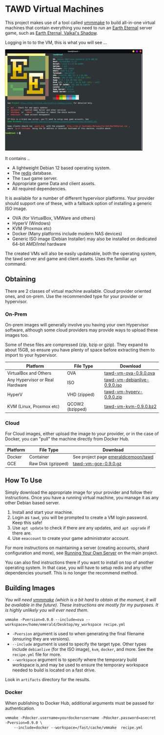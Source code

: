 # TAWD Virtual Machines

This project makes use of a tool called [vmmmake](https://github.com/jadaptive/vmmake) to build all-in-one virtual machines that contain everything you need to run an [Earth Eternal](https://github.com/rockfireredmoon/iceee) server game, such as [Earth Eternal, Valkal's Shadow](https://github.com/rockfireredmoon/iceee-data/tree/valkals_shadow).

Logging in to to the VM, this is what you will see ...

![](screenshot.png) 

It contains ..

 * A lightweight Debian 12 based operating system. 
 * The [redis](https://redis.io/) database.
 * The `tawd` game server.
 * Appropriate game Data and client assets.
 * All required dependencies.
 
It is available for a number of different hypervisor platforms. Your provider should support one of these, with a fallback option of installing a generic ISO image.

 * OVA (for VirtualBox, VMWare and others)
 * HyperV (Windows)
 * KVM (Proxmox etc)
 * Docker (Many platforms include modern NAS devices)
 * Generic ISO image (Debian Installer) may also be installed on dedicated 64-bit AMD/Intel hardware
 
The created VMs will also be easily updateable, both the operating system, the tawd server and game and client assets. Uses the familiar `apt` command.

## Obtaining

There are 2 classes of virtual machine available. Cloud provider oriented ones, and on-prem. Use the recommended type for your provider or hypervisor.

### On-Prem

On-prem images will generally involve you having your own Hypervisor software, although some cloud providers may provide ways to upload these images too.

Some of these files are compressed (zip, bzip or gzip). They expand to about 15GB, so ensure you have plenty of space before extracting them to import to your hypervisor.

| Platform | File Type | Download |
| -------- | --------- | -------- |
| VirtualBox and Others | OVA       | [tawd-vm-ova-0.9.0.ova](https://files.theanubianwar.com/vms/tawd-vm-ova-0.9.0.ova) |
| Any Hypervisor or Real Hardware | ISO       | [tawd-vm-debianlive-0.9.0.iso](https://files.theanubianwar.com/vms/tawd-vm-debianlive-0.9.0.iso)         |
| HyperV | VHD (zipped) | [tawd-vm-hyperv-0.9.0.zip](https://files.theanubianwar.com/vms/tawd-vm-hyperv-0.9.0.zip) |
| KVM (Linux, Proxmox etc) | QCOW2 (bzipped) | [tawd-vm-kvm-0.9.0.bz2](https://files.theanubianwar.com/vms/tawd-vm-kvm-0.9.0.bz2) |

### Cloud

For Cloud images, either upload the image to your provider, or in the case of Docker, you can "pull" the machine directly from Docker Hub.

| Platform | File Type | Download |
| -------- | --------- | -------- |
| Docker   | Container     | See project page [emeraldicemoon/tawd](https://hub.docker.com/repository/docker/emeraldicemoon/tawd) |
| GCE   | Raw Disk (gzipped) | [tawd-vm-gce-0.9.0.gz](https://files.theanubianwar.com/vms/tawd-vm-gce-0.9.0.gz) |
 
## How To Use
 
Simply download the appropriate image for your provider and follow their instructions. Once you have a running virtual machine, you manage it as any other Debian based server.

 1. Install and start your machine.
 1. Login as `tawd`, you will be prompted to create a VM login password. Keep this safe!
 1. Use `apt update` to check if there are any updates, and `apt upgrade` if there are.
 1. Use `eeaccount` to create your game administrator account. 
 
For more instructions on maintaining a server (creating accounts, shard configuration and more), see [Running Your Own Server](https://github.com/rockfireredmoon/iceee/blob/master/Doc/SERVER.md) on the main project. 
 
You can also find instructions there if you want to install on top of another operating system. In that case, you will have to setup redis and any other dependencies yourself. This is no longer the recommend method. 
 
## Building Images

*You will need [vmmmake](https://github.com/jadaptive/vmmake) (which is a bit hard to obtain at the moment, it will be  available in the future). These instructions are mostly for my purposes. It is highly unlikely you will ever need them.*
 
```
vmmake -Pversion=0.9.0 --include=ova --workspace=/home/emerald/Desktop/my_workspace recipe.yml
```

 * `-Pversion` argument is used to when generating the final filename (ensuring they are versions). 
 * `--include` argument is used to specify the target type. Other types include `debianlive` (for the ISO image), `kvm`, `docker`, and more. See the `recipe.yml` file for more.
 * `--workspace` argument is to specify where the temporary build workspace is,and may be used to ensure the temporary workspace needed to build is located on a fast drive. 
 
Look in `artifacts` directory for the results.

### Docker

When publishing to Docker Hub, additional arguments must be passed for authentication. 

```
vmmake -Pdocker.username=yourdockerusername -Pdocker.password=asecret -Pversion=0.9.0 \
    --include=docker --workspace=/fast/cache/vmmake  recipe.yml
```
